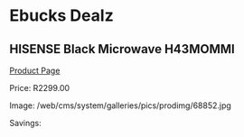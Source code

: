 
# Ebucks Dealz
## HISENSE Black Microwave H43MOMMI
[Product Page](https://www.ebucks.com/web/shop/productSelected.do?prodId=865152698&catId=704989856)

Price: R2299.00

Image: /web/cms/system/galleries/pics/prodimg/68852.jpg

Savings: 


	